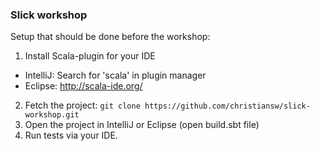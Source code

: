 ### Slick workshop
Setup that should be done before the workshop:

1. Install Scala-plugin for your IDE
 * IntelliJ: Search for 'scala' in plugin manager
 * Eclipse: http://scala-ide.org/
2. Fetch the project: `git clone https://github.com/christiansw/slick-workshop.git`
3. Open the project in IntelliJ or Eclipse (open build.sbt file)
4. Run tests via your IDE.
